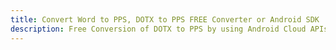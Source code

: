 ---title: Convert Word to PPS, DOTX to PPS FREE Converter or Android SDKdescription: Free Conversion of DOTX to PPS by using Android Cloud APIs & SDKs. Also Create, Edit & Render Microsoft Word & OpenOffice documents in the Cloud.---